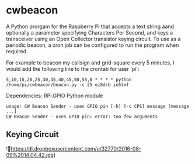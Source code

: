 # cwbeacon

A Python prorgam for the Raspberry Pi that accepts a text string aand optionally a parameter specifying Characters Per Second, and keys a transceiver using an Open Collector transistor keying circuit.
To use as a periodic beacon, a cron job can be configured to run the program when required.

For example to beacon my callsign and grid-square every 5 minutes, I would add the following line to the crontab for user 'pi':

```
5,10,15,20,25,30,35,40,45,50,55,0 * * * * python /home/pi/cwbeacon/beacon.py -c 25 ei8drb io53mf
```

Dependencies: RPi.GPIO Python module

```
usage: CW Beacon Sender - uses GPIO pin [-h] [-c CPS] message [message ...]
CW Beacon Sender - uses GPIO pin: error: too few arguments
```

## Keying Circuit

!https://dl.dropboxusercontent.com/u/32770/2016-08-09%2014.04.42.jpg)
